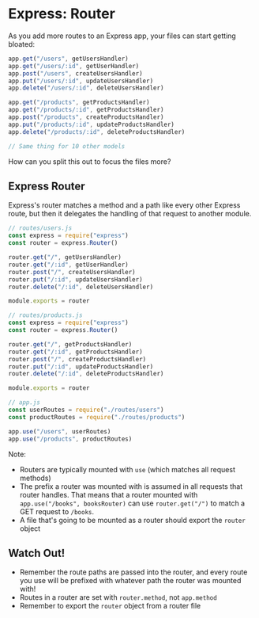 # Express: Router

As you add more routes to an Express app, your files can start getting bloated:

```js
app.get("/users", getUsersHandler)
app.get("/users/:id", getUserHandler)
app.post("/users", createUsersHandler)
app.put("/users/:id", updateUsersHandler)
app.delete("/users/:id", deleteUsersHandler)

app.get("/products", getProductsHandler)
app.get("/products/:id", getProductsHandler)
app.post("/products", createProductsHandler)
app.put("/products/:id", updateProductsHandler)
app.delete("/products/:id", deleteProductsHandler)

// Same thing for 10 other models
```

How can you split this out to focus the files more?

## Express Router

Express's router matches a method and a path like every other Express route, but then it delegates the handling of that request to another module.

```js
// routes/users.js
const express = require("express")
const router = express.Router()

router.get("/", getUsersHandler)
router.get("/:id", getUserHandler)
router.post("/", createUsersHandler)
router.put("/:id", updateUsersHandler)
router.delete("/:id", deleteUsersHandler)

module.exports = router
```

```js
// routes/products.js
const express = require("express")
const router = express.Router()

router.get("/", getProductsHandler)
router.get("/:id", getProductsHandler)
router.post("/", createProductsHandler)
router.put("/:id", updateProductsHandler)
router.delete("/:id", deleteProductsHandler)

module.exports = router
```

```js
// app.js
const userRoutes = require("./routes/users")
const productRoutes = require("./routes/products")

app.use("/users", userRoutes)
app.use("/products", productRoutes)
```

Note:

* Routers are typically mounted with `use` (which matches all request methods)
* The prefix a router was mounted with is assumed in all requests that router handles. That means that a router mounted with `app.use("/books", booksRouter)` can use `router.get("/")` to match a GET request to `/books`.
* A file that's going to be mounted as a router should export the `router` object

## Watch Out!

* Remember the route paths are passed into the router, and every route you use will be prefixed with whatever path the router was mounted with!
* Routes in a router are set with `router.method`, not `app.method`
* Remember to export the `router` object from a router file
